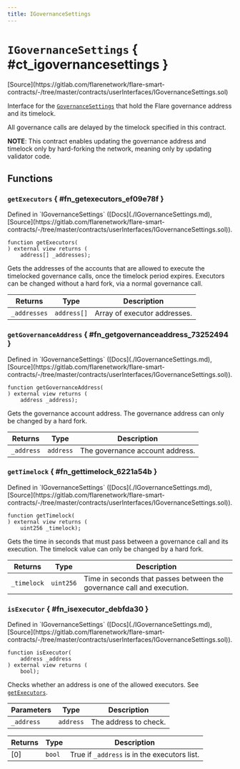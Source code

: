 ```yaml
---
title: IGovernanceSettings
---
```


<!-- This is an autogenerated file. Do not edit! -->

# `IGovernanceSettings` { #ct_igovernancesettings }

<div class="api-node-source" markdown>
[Source](https://gitlab.com/flarenetwork/flare-smart-contracts/-/tree/master/contracts/userInterfaces/IGovernanceSettings.sol)
</div>

<div class="api-node-internal" markdown>

Interface for the [`GovernanceSettings`](./GovernanceSettings.md) that hold the Flare governance address and its timelock.

All governance calls are delayed by the timelock specified in this contract.

**NOTE**: This contract enables updating the governance address and timelock only
by hard-forking the network, meaning only by updating validator code.

</div>

<div class="api-node-type" markdown>

## Functions

<div class="api-node" markdown>

### `getExecutors` { #fn_getexecutors_ef09e78f }

<div class="api-node-source" markdown>
Defined in `IGovernanceSettings` ([Docs](./IGovernanceSettings.md), [Source](https://gitlab.com/flarenetwork/flare-smart-contracts/-/tree/master/contracts/userInterfaces/IGovernanceSettings.sol)).
</div>

<div class="api-node-internal" markdown>

```solidity
function getExecutors(
) external view returns (
    address[] _addresses);
```

Gets the addresses of the accounts that are allowed to execute the timelocked governance calls,
once the timelock period expires.
Executors can be changed without a hard fork, via a normal governance call.

| Returns | Type | Description |
| ------- | ---- | ----------- |
| `_addresses` | `address[]` | Array of executor addresses. |
</div>
</div>

<div class="api-node" markdown>

### `getGovernanceAddress` { #fn_getgovernanceaddress_73252494 }

<div class="api-node-source" markdown>
Defined in `IGovernanceSettings` ([Docs](./IGovernanceSettings.md), [Source](https://gitlab.com/flarenetwork/flare-smart-contracts/-/tree/master/contracts/userInterfaces/IGovernanceSettings.sol)).
</div>

<div class="api-node-internal" markdown>

```solidity
function getGovernanceAddress(
) external view returns (
    address _address);
```

Gets the governance account address.
The governance address can only be changed by a hard fork.

| Returns | Type | Description |
| ------- | ---- | ----------- |
| `_address` | `address` | The governance account address. |
</div>
</div>

<div class="api-node" markdown>

### `getTimelock` { #fn_gettimelock_6221a54b }

<div class="api-node-source" markdown>
Defined in `IGovernanceSettings` ([Docs](./IGovernanceSettings.md), [Source](https://gitlab.com/flarenetwork/flare-smart-contracts/-/tree/master/contracts/userInterfaces/IGovernanceSettings.sol)).
</div>

<div class="api-node-internal" markdown>

```solidity
function getTimelock(
) external view returns (
    uint256 _timelock);
```

Gets the time in seconds that must pass between a governance call and its execution.
The timelock value can only be changed by a hard fork.

| Returns | Type | Description |
| ------- | ---- | ----------- |
| `_timelock` | `uint256` | Time in seconds that passes between the governance call and execution. |
</div>
</div>

<div class="api-node" markdown>

### `isExecutor` { #fn_isexecutor_debfda30 }

<div class="api-node-source" markdown>
Defined in `IGovernanceSettings` ([Docs](./IGovernanceSettings.md), [Source](https://gitlab.com/flarenetwork/flare-smart-contracts/-/tree/master/contracts/userInterfaces/IGovernanceSettings.sol)).
</div>

<div class="api-node-internal" markdown>

```solidity
function isExecutor(
    address _address
) external view returns (
    bool);
```

Checks whether an address is one of the allowed executors. See [`getExecutors`](#fn_getexecutors_ef09e78f).

| Parameters | Type | Description |
| ---------- | ---- | ----------- |
| `_address` | `address` | The address to check. |

| Returns | Type | Description |
| ------- | ---- | ----------- |
| [0] | `bool` | True if `_address` is in the executors list. |
</div>
</div>

</div>


